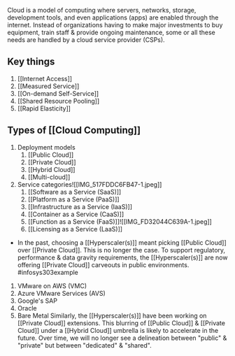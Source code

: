 Cloud is a model of computing where servers, networks, storage, development tools, and even applications (apps) are enabled through the internet. Instead of organizations having to make major investments to buy equipment, train staff & provide ongoing maintenance, some or all these needs are handled by a cloud service provider (CSPs).

## Key things
1. [[Internet Access]]
2. [[Measured Service]]
3. [[On-demand Self-Service]]
4. [[Shared Resource Pooling]]
5. [[Rapid Elasticity]]

## Types of [[Cloud Computing]]
1. Deployment models
	1. [[Public Cloud]]
	2. [[Private Cloud]]
	3. [[Hybrid Cloud]]
	4. [[Multi-cloud]]
2. Service categories![[IMG_517FDDC6FB47-1.jpeg]]
	1. [[Software as a Service (SaaS)]]
	2. [[Platform as a Service (PaaS)]]
	3. [[Infrastructure as a Service (IaaS)]]
	4. [[Container as a Service (CaaS)]]
	5. [[Function as a Service (FaaS)]]![[IMG_FD32044C639A-1.jpeg]]
	6. [[Licensing as a Service (LaaS)]]

- In the past, choosing a [[Hyperscaler(s)]] meant picking [[Public Cloud]] over [[Private Cloud]]. This is no longer the case. To support regulatory, performance & data gravity requirements, the [[Hyperscaler(s)]] are now offering [[Private Cloud]] carveouts in public environments. 
#infosys303example 
1. VMware on AWS (VMC)
2. Azure VMware Services (AVS)
3. Google's SAP
4. Oracle
5. Bare Metal
Similarly, the [[Hyperscaler(s)]] have been working on [[Private Cloud]] extensions. This blurring of [[Public Cloud]] & [[Private Cloud]] under a [[Hybrid Cloud]] umbrella is likely to accelerate in the future. Over time, we will no longer see a delineation between "public" & "private" but between "dedicated" & "shared".

